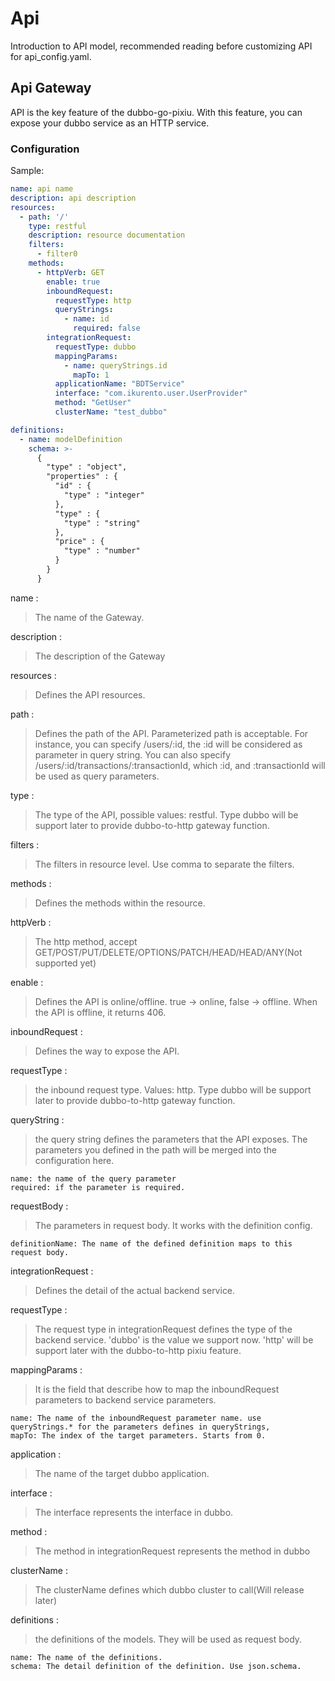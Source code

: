 # Api

Introduction to API model, recommended reading before customizing API for api_config.yaml.

## Api Gateway

API is the key feature of the dubbo-go-pixiu. With this feature, you can expose your dubbo service as an HTTP service.

### Configuration

Sample:
``` yaml
name: api name
description: api description
resources:
  - path: '/'
    type: restful
    description: resource documentation
    filters:
      - filter0
    methods:
      - httpVerb: GET
        enable: true
        inboundRequest:
          requestType: http
          queryStrings:
            - name: id
              required: false
        integrationRequest:
          requestType: dubbo
          mappingParams:
            - name: queryStrings.id
              mapTo: 1
          applicationName: "BDTService"
          interface: "com.ikurento.user.UserProvider"
          method: "GetUser"
          clusterName: "test_dubbo"

definitions:
  - name: modelDefinition
    schema: >-
      {
        "type" : "object",
        "properties" : {
          "id" : {
            "type" : "integer"
          },
          "type" : {
            "type" : "string"
          },
          "price" : {
            "type" : "number"
          }
        }
      }
```
name
:
> The name of the Gateway.


description
:
> The description of the Gateway

resources
:
> Defines the API resources.

path
:
> Defines the path of the API. Parameterized path is acceptable. For instance, you can specify /users/:id, the :id will be considered as parameter in query string. You can also specify /users/:id/transactions/:transactionId, which :id, and :transactionId will be used as query parameters.

type
:
> The type of the API, possible values: restful. Type dubbo will be support later to provide dubbo-to-http gateway function.

filters
:
> The filters in resource level. Use comma to separate the filters.

methods
:
> Defines the methods within the resource. 

httpVerb
:
> The http method, accept GET/POST/PUT/DELETE/OPTIONS/PATCH/HEAD/HEAD/ANY(Not supported yet)

enable
:
> Defines the API is online/offline. true -> online, false -> offline. When the API is offline, it returns 406.

inboundRequest
:
> Defines the way to expose the API.

requestType
: 
> the inbound request type. Values: http. Type dubbo will be support later to provide dubbo-to-http gateway function.

queryString
:
> the query string defines the parameters that the API exposes. The parameters you defined in the path will be merged into the configuration here.

    name: the name of the query parameter
    required: if the parameter is required.

requestBody
:
> The parameters in request body. It works with the definition config. 
    
    definitionName: The name of the defined definition maps to this request body.

integrationRequest
:
> Defines the detail of the actual backend service.

requestType
:
> The request type in integrationRequest defines the type of the backend service. 'dubbo' is the value we support now. 'http' will be support later with the dubbo-to-http pixiu feature.

mappingParams
:
> It is the field that describe how to map the inboundRequest parameters to backend service parameters.

    name: The name of the inboundRequest parameter name. use queryStrings.* for the parameters defines in queryStrings, 
    mapTo: The index of the target parameters. Starts from 0.

application
:
> The name of the target dubbo application.

interface
:
> The interface represents the interface in dubbo.

method
:
> The method in integrationRequest represents the method in dubbo

clusterName
:
> The clusterName defines which dubbo cluster to call(Will release later)

definitions
:
> the definitions of the models. They will be used as request body.

    name: The name of the definitions.
    schema: The detail definition of the definition. Use json.schema.

